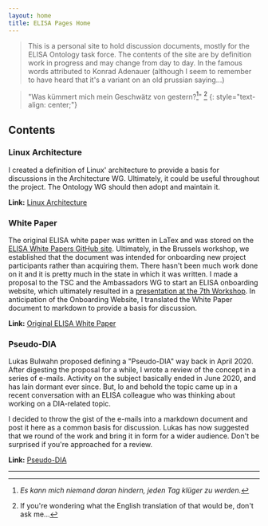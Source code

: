 ```yaml
---
layout: home
title: ELISA Pages Home
---
```


> This is a personal site to hold discussion documents, mostly for the ELISA Ontology task force.
> The contents of the site are by definition work in progress and may change from day to day.
> In the famous words attributed to Konrad Adenauer (although I seem to remember to have heard 
> that it's a variant on an old prussian saying...)

> "Was kümmert mich mein Geschwätz von gestern?[^1]" [^2]
{: style="text-align: center;"}

[^1]: *Es kann mich niemand daran hindern, jeden Tag klüger zu werden.*
[^2]: If you're wondering what the English translation of that would be, don't ask me...

## Contents

### Linux Architecture

I created a definition of Linux' architecture to provide a basis for discussions in the Architecture WG.
Ultimately, it could be useful throughout the project.
The Ontology WG should then adopt and maintain it.

**Link:** [Linux Architecture](LinuxArchitecture.html)

### White Paper

The original ELISA white paper was written in LaTex and was stored on the [ELISA White Papers GitHub site](https://github.com/elisa-tech/ELISA-White-Papers).
Ultimately, in the Brussels workshop, we established that the document was intended for onboarding 
new project participants rather than acquiring them.
There hasn't been much work done on it and it is pretty much in the state in which it was written.
I made a proposal to the TSC and the Ambassadors WG to start an ELISA onboarding website,
which ultimately resulted in a [presentation at the 7th Workshop](https://drive.google.com/drive/folders/1vboV7gR2yHJELlaXoIPf6HMaBrke94WQ).
In anticipation of the Onboarding Website, I translated the White Paper document to markdown to provide a basis for discussion.  

**Link:** [Original ELISA White Paper](WhitePaper.html)

### Pseudo-DIA

Lukas Bulwahn proposed defining a "Pseudo-DIA" way back in April 2020.
After digesting the proposal for a while, I wrote a review of the concept in a series of e-mails.
Activity on the subject basically ended in June 2020, and has lain dormant ever since.
But, lo and behold the topic came up in a recent conversation with an ELISA colleague
who was thinking about working on a DIA-related topic.

I decided to throw the gist of the e-mails into a markdown document and post it here as a common basis for discussion.
Lukas has now suggested that we round of the work and bring it in form for a wider audience.
Don't be surprised if you're approached for a review.  

**Link:** [Pseudo-DIA](PseudoDIA.html)

--------------

